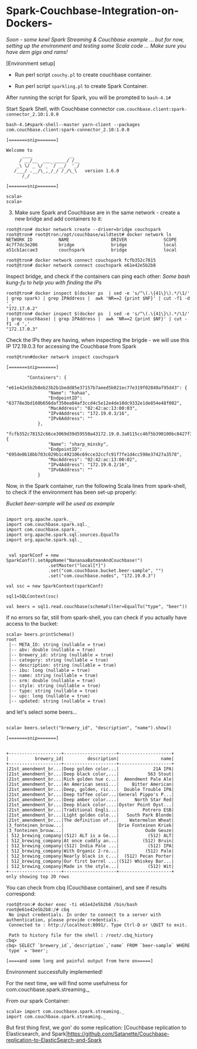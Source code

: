 # Spark-Couchbase-Integration-on-Dockers-

<i> Soon - some kewl Spark Streaming & Couchbase example ... but for now, setting up the environment and testing some Scala code ... Make sure you have dem gigs and rams!  </i>

[Environment setup]

- Run perl script ``couchy.pl`` to create couchbase container.

- Run perl script ``sparkling.pl`` to create Spark Container.


After running the script for Spark, you will be prompted to ``bash-4.1#``

Start Spark Shell, with Couchbase connector ``com.couchbase.client:spark-connector_2.10:1.0.0``

```
bash-4.1#spark-shell--master yarn-client --packages com.couchbase.client:spark-connector_2.10:1.0.0

[=======snip=======]

Welcome to
      ____              __
     / __/__  ___ _____/ /__
    _\ \/ _ \/ _ `/ __/  '_/
   /___/ .__/\_,_/_/ /_/\_\   version 1.6.0
      /_/

[=======snip=======]

scala>
scala>
```

3) Make sure Spark and Couchbase are in the same network - create a new bridge and add containers to it:
```
root@tron# docker network create --driver=bridge couchspark
root@tron# root@tron:/opt/couchbase/wildtest# docker network ls
NETWORK ID          NAME                DRIVER              SCOPE
4c7f7dc3e206        bridge              bridge              local
a51cb1accae3        couchspark          bridge              local

root@tron# docker network connect couchspark fcfb352c7815
root@tron# docker network connect couchspark e61e42e5b2b8

```

Inspect bridge, and check if the containers can ping each other:
<i> Some bash kung-fu to help you with finding the IPs </i>

```
root@tron# docker inspect $(docker ps  | sed -e 's/^\(.\{41\}\).*/\1/' | grep spark) | grep IPAddress |  awk 'NR==2 {print $NF}' | cut -f1 -d ','
"172.17.0.2"
root@tron# docker inspect $(docker ps  | sed -e 's/^\(.\{41\}\).*/\1/' | grep couchbase) | grep IPAddress |  awk 'NR==2 {print $NF}' | cut -f1 -d ','
"172.17.0.3"
```

Check the IPs they are having, when inspecting the brigde - we will use this IP 172.19.0.3 for accessing the Couchbase
from Spark
```
root@tron#docker network inspect couchspark 

[=======snip=======]

        "Containers": {
            "e61e42e5b2b8eb23b2b1bedd85e37157b7aeed5b021ec77e319f02849af95d43": {
                "Name": "hahaa",
                "EndpointID": "63778e3bd160b656daf350ea04af3ccd4c5e12e4de10dc9332e1de854e48f002",
                "MacAddress": "02:42:ac:13:00:03",
                "IPv4Address": "172.19.0.3/16",
                "IPv6Address": ""
            },
            "fcfb352c78152c66ce3069d39d59550a43172.19.0.3a0115cc46f5b390100bc8427f3ba04": {
                "Name": "sharp_minsky",
                "EndpointID": "695de0b18bb703c029b1c492106c69cce32ccfc91f7fe1d4cc598e37427a3578",
                "MacAddress": "02:42:ac:13:00:02",
                "IPv4Address": "172.19.0.2/16",
                "IPv6Address": ""
            }

```

Now, in the Spark container, run the following Scala lines from spark-shell, to check if the environment has been set-up properly:

<i> Bucket beer-sample will be used as example</i>
```

import org.apache.spark._  
import com.couchbase.spark.sql._
import com.couchbase.spark._
import org.apache.spark.sql.sources.EqualTo
import org.apache.spark.sql._


 val sparkConf = new SparkConf().setAppName("NananaaBatmanAndCouchbase!")
                .setMaster("local[*]")
                .set("com.couchbase.bucket.beer-sample", "")
                .set("com.couchbase.nodes", "172.19.0.3")

val ssc = new SparkContext(sparkConf)

sql1=SQLContext(ssc)

val beers = sql1.read.couchbase(schemaFilter=EqualTo("type", "beer"))

```

If no errors so far, still from spark-shell, you can check if you actually have access to the bucket:
```
scala> beers.printSchema()
root
 |-- META_ID: string (nullable = true)
 |-- abv: double (nullable = true)
 |-- brewery_id: string (nullable = true)
 |-- category: string (nullable = true)
 |-- description: string (nullable = true)
 |-- ibu: long (nullable = true)
 |-- name: string (nullable = true)
 |-- srm: double (nullable = true)
 |-- style: string (nullable = true)
 |-- type: string (nullable = true)
 |-- upc: long (nullable = true)
 |-- updated: string (nullable = true)
```

and let's select some beers...  

```

scala> beers.select("brewery_id", "description", "name").show()

[=======snip=======]


+--------------------+--------------------+--------------------+
|          brewery_id|         description|                name|
+--------------------+--------------------+--------------------+
|21st_amendment_br...|Deep golden color...|             21A IPA|
|21st_amendment_br...|Deep black color,...|           563 Stout|
|21st_amendment_br...|Rich golden hue c...|  Amendment Pale Ale|
|21st_amendment_br...|An American sessi...|     Bitter American|
|21st_amendment_br...|Deep, golden, ric...|  Double Trouble IPA|
|21st_amendment_br...|Deep toffee color...|General Pippo's P...|
|21st_amendment_br...|Deep amber color....|      North Star Red|
|21st_amendment_br...|Deep black color....|Oyster Point Oyst...|
|21st_amendment_br...|Traditional Engli...|         Potrero ESB|
|21st_amendment_br...|Light golden colo...|   South Park Blonde|
|21st_amendment_br...|The definition of...|    Watermelon Wheat|
|3_fonteinen_brouw...|                    |Drie Fonteinen Kriek|
|3_fonteinen_brouw...|                    |          Oude Geuze|
| 512_brewing_company|(512) ALT is a Ge...|           (512) ALT|
| 512_brewing_company|At once cuddly an...|         (512) Bruin|
| 512_brewing_company|(512) India Pale ...|           (512) IPA|
| 512_brewing_company|With Organic 2-ro...|          (512) Pale|
| 512_brewing_company|Nearly black in c...|  (512) Pecan Porter|
| 512_brewing_company|Our first barrel ...|(512) Whiskey Bar...|
| 512_brewing_company|Made in the style...|           (512) Wit|
+--------------------+--------------------+--------------------+
only showing top 20 rows

```

You can check from cbq (Couchbase container), and see if results correspond:

```
root@tron:# docker exec -ti e61e42e5b2b8 /bin/bash
root@e61e42e5b2b8:/# cbq
 No input credentials. In order to connect to a server with authentication, please provide credentials.
 Connected to : http://localhost:8091/. Type Ctrl-D or \QUIT to exit.

 Path to history file for the shell : /root/.cbq_history 
cbq> 
cbq> SELECT `brewery_id`,`description`,`name` FROM `beer-sample` WHERE  `type` = 'beer'; 

[====and some long and painful output from here on=====]

```

Environment successfully implemented!

For the next time, we will find some usefulness for com.couchbase.spark.streaming._ 

From our spark Container:

```
scala> import com.couchbase.spark.streaming._
import com.couchbase.spark.streaming._
```

But first thing first, we gon' do some replication: [Couchbase replication to Elasticsearch, and Spark]https://github.com/Satanette/Couchbase-replication-to-ElasticSearch-and-Spark 

